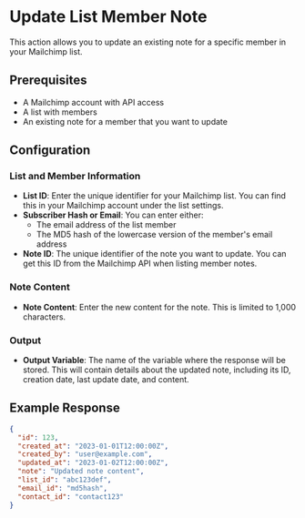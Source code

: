 # Update List Member Note

This action allows you to update an existing note for a specific member in your Mailchimp list.

## Prerequisites

- A Mailchimp account with API access
- A list with members
- An existing note for a member that you want to update

## Configuration

### List and Member Information

- **List ID**: Enter the unique identifier for your Mailchimp list. You can find this in your Mailchimp account under the list settings.
- **Subscriber Hash or Email**: You can enter either:
  - The email address of the list member
  - The MD5 hash of the lowercase version of the member's email address
- **Note ID**: The unique identifier of the note you want to update. You can get this ID from the Mailchimp API when listing member notes.

### Note Content

- **Note Content**: Enter the new content for the note. This is limited to 1,000 characters.

### Output

- **Output Variable**: The name of the variable where the response will be stored. This will contain details about the updated note, including its ID, creation date, last update date, and content.

## Example Response

```json
{
  "id": 123,
  "created_at": "2023-01-01T12:00:00Z",
  "created_by": "user@example.com",
  "updated_at": "2023-01-02T12:00:00Z",
  "note": "Updated note content",
  "list_id": "abc123def",
  "email_id": "md5hash",
  "contact_id": "contact123"
}
```